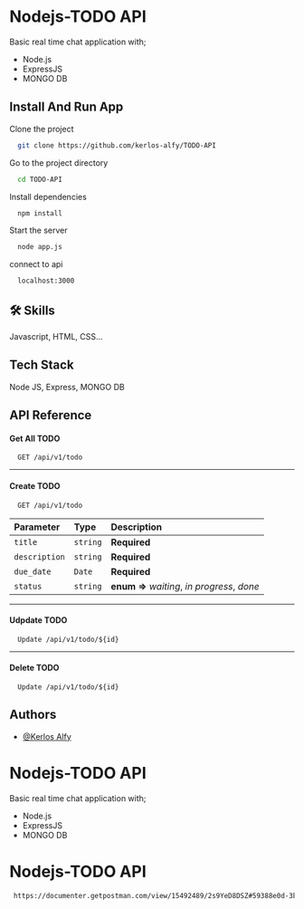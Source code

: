 # Nodejs-TODO API

Basic real time chat application with;

- Node.js
- ExpressJS
- MONGO DB

## Install And Run App

Clone the project

```bash
  git clone https://github.com/kerlos-alfy/TODO-API
```

Go to the project directory

```bash
  cd TODO-API
```

Install dependencies

```bash
  npm install
```

Start the server

```bash
  node app.js
```

connect to api

```bash
  localhost:3000
```

## 🛠 Skills

Javascript, HTML, CSS...

## Tech Stack

Node JS, Express, MONGO DB

## API Reference

#### Get All TODO

```http
  GET /api/v1/todo
```

---

#### Create TODO

```http
  GET /api/v1/todo
```

| Parameter     | Type     | Description                                        |
| :------------ | :------- | :------------------------------------------------- |
| `title`       | `string` | **Required**                                       |
| `description` | `string` | **Required**                                       |
| `due_date`    | `Date`   | **Required**                                       |
| `status`      | `string` | **enum** **=>** _waiting_, _in_ _progress_, _done_ |

---

#### Udpdate TODO

```http
  Update /api/v1/todo/${id}
```

---

#### Delete TODO

```http
  Update /api/v1/todo/${id}
```

## Authors

- [@Kerlos Alfy](https://github.com/kerlos-alfy)

# Nodejs-TODO API

Basic real time chat application with;

- Node.js
- ExpressJS
- MONGO DB

# Nodejs-TODO API

```bash
 https://documenter.getpostman.com/view/15492489/2s9YeD8DSZ#59388e0d-3b76-477c-8a77-87a73e3cf23f

```
